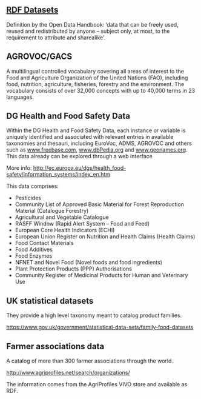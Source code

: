 [RDF Datasets](./data/datasets.ttl)
---

Definition by the Open Data Handbook: ‘data that can be freely used, reused and redistributed by anyone – subject only, at most, to the requirement to attribute and sharealike’.

AGROVOC/GACS
---

A multilingual controlled vocabulary covering all areas of interest to the Food and Agriculture Organization of the United Nations (FAO), including food, nutrition, agriculture, fisheries, forestry and the environment. The vocabulary consists of over 32,000 concepts with up to 40,000 terms in 23 languages.

DG Health and Food Safety Data
---

Within the DG Health and Food Safety Data, each instance or variable is uniquely identified and associated with relevant entries in available taxonomies and thesauri, including EuroVoc, ADMS, AGROVOC and others such as www.freebase.com, www.dbPedia.org and www.geonames.org. This data already can be explored through a web interface

More info: http://ec.europa.eu/dgs/health_food-safety/information_systems/index_en.htm

This data comprises:  

* Pesticides
* Community List of Approved Basic Material for Forest Reproduction Material (Catalogue Forestry)
* Agricultural and Vegetable Catalogue
* RASFF Window (Rapid Alert System – Food and Feed)
* European Core Health Indicators (ECHI)
* European Union Register on Nutrition and Health Claims (Health Claims)
* Food Contact Materials
* Food Additives
* Food Enzymes
* NFNET and Novel Food (Novel foods and food ingredients)
* Plant Protection Products (PPP) Authorisations
* Community Register of Medicinal Products for Human and Veterinary Use

UK statistical datasets
---

They provide a high level taxonomy meant to catalog product families.

https://www.gov.uk/government/statistical-data-sets/family-food-datasets

Farmer associations data
---

A catalog of more than 300 farmer associations through the world.

http://www.agriprofiles.net/search/organizations/

The information comes from the AgriProfiles VIVO store and available as RDF.
